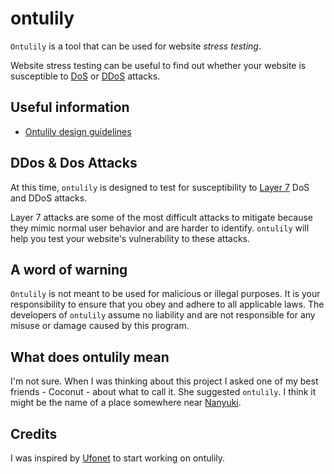 # ontulily

`Ontulily` is a tool that can be used for website _stress testing_.

Website stress testing can be useful to find out whether your website is susceptible to [DoS](https://en.wikipedia.org/wiki/Denial-of-service_attack) or [DDoS](https://en.wikipedia.org/wiki/Denial-of-service_attack#Distributed_attack) attacks.

## Useful information

* [Ontulily design guidelines](https://github.com/moshthepitt/ontulily/blob/master/docs/design.md)

## DDos & Dos Attacks

At this time, `ontulily` is designed to test for susceptibility to [Layer 7](https://en.wikipedia.org/wiki/Application_layer) DoS and DDoS attacks.

Layer 7 attacks are some of the most difficult attacks to mitigate because they mimic normal user behavior and are harder to identify.  `ontulily` will help you test your website's vulnerability to these attacks.

## A word of warning

`Ontulily` is not meant to be used for malicious or illegal purposes.  It is your responsibility to ensure that you obey and adhere to all applicable laws.  The developers of `ontulily` assume no liability and are not responsible for any misuse or damage caused by this program.

## What does ontulily mean

I'm not sure.  When I was thinking about this project I asked one of my best friends - Coconut - about what to call it.  She suggested `ontulily`.  I think it might be the name of a place somewhere near [Nanyuki](https://en.wikipedia.org/wiki/Nanyuki).

## Credits

I was inspired by [Ufonet](https://github.com/epsylon/ufonet) to start working on ontulily.
